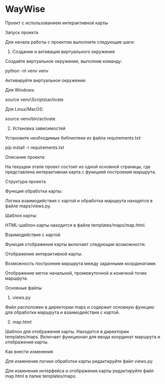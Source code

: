 # WayWise

Проект с использованием интерактивной карты

Запуск проекта

Для начала работы с проектом выполните следующие шаги:

1. Создание и активация виртуального окружения

Создайте виртуальное окружение, выполнив команду:

python -m venv venv

Активируйте виртуальное окружение:

Для Windows:

source venv\Scripts\activate

Для Linux/MacOS:

source venv/bin/activate

2. Установка зависимостей

Установите необходимые библиотеки из файла requirements.txt:

pip install -r requirements.txt

Описание проекта

На текущем этапе проект состоит из одной основной страницы, где представлена интерактивная карта с функцией построения маршрута.

Структура проекта

Функция обработки карты:

Логика взаимодействия с картой и обработка маршрута находятся в файле maps/views.py.

Шаблон карты:

HTML-шаблон карты находится в файле templates/maps/map.html.

Взаимодействие с картой

Функция отображения карты включает следующие возможности:

Отображение интерактивной карты.

Возможность построения маршрута между заданными координатами.

Отображение меток начальной, промежуточной и конечной точек маршрута.

Основные файлы

1. views.py

Файл расположен в директории maps и содержит основную функцию для обработки маршрута и взаимодействия с картой.

2. map.html

Шаблон для отображения карты. Находится в директории templates/maps. Включает функционал для ввода координат маршрута и отображения карты.

Как внести изменения

Для изменения логики обработки карты редактируйте файл views.py.

Для изменения интерфейса и отображения карты редактируйте файл map.html в папке templates/maps.